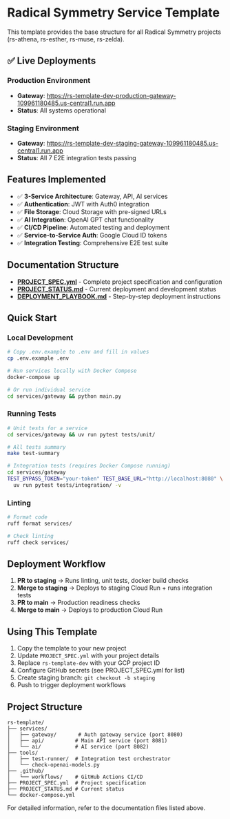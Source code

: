 # Radical Symmetry Service Template

This template provides the base structure for all Radical Symmetry projects (rs-athena, rs-esther, rs-muse, rs-zelda).

## ✅ Live Deployments

### Production Environment
- **Gateway**: https://rs-template-dev-production-gateway-109961180485.us-central1.run.app
- **Status**: All systems operational

### Staging Environment  
- **Gateway**: https://rs-template-dev-staging-gateway-109961180485.us-central1.run.app
- **Status**: All 7 E2E integration tests passing

## Features Implemented
- ✅ **3-Service Architecture**: Gateway, API, AI services
- ✅ **Authentication**: JWT with Auth0 integration
- ✅ **File Storage**: Cloud Storage with pre-signed URLs
- ✅ **AI Integration**: OpenAI GPT chat functionality
- ✅ **CI/CD Pipeline**: Automated testing and deployment
- ✅ **Service-to-Service Auth**: Google Cloud ID tokens
- ✅ **Integration Testing**: Comprehensive E2E test suite

## Documentation Structure

- **[PROJECT_SPEC.yml](PROJECT_SPEC.yml)** - Complete project specification and configuration
- **[PROJECT_STATUS.md](PROJECT_STATUS.md)** - Current deployment and development status
- **[DEPLOYMENT_PLAYBOOK.md](../DEPLOYMENT_PLAYBOOK.md)** - Step-by-step deployment instructions

## Quick Start

### Local Development

```bash
# Copy .env.example to .env and fill in values
cp .env.example .env

# Run services locally with Docker Compose
docker-compose up

# Or run individual service
cd services/gateway && python main.py
```

### Running Tests

```bash
# Unit tests for a service
cd services/gateway && uv run pytest tests/unit/

# All tests summary
make test-summary

# Integration tests (requires Docker Compose running)
cd services/gateway
TEST_BYPASS_TOKEN="your-token" TEST_BASE_URL="http://localhost:8080" \
  uv run pytest tests/integration/ -v
```

### Linting

```bash
# Format code
ruff format services/

# Check linting
ruff check services/
```

## Deployment Workflow

1. **PR to staging** → Runs linting, unit tests, docker build checks
2. **Merge to staging** → Deploys to staging Cloud Run + runs integration tests
3. **PR to main** → Production readiness checks
4. **Merge to main** → Deploys to production Cloud Run

## Using This Template

1. Copy the template to your new project
2. Update `PROJECT_SPEC.yml` with your project details
3. Replace `rs-template-dev` with your GCP project ID
4. Configure GitHub secrets (see PROJECT_SPEC.yml for list)
5. Create staging branch: `git checkout -b staging`
6. Push to trigger deployment workflows

## Project Structure

```
rs-template/
├── services/
│   ├── gateway/       # Auth gateway service (port 8080)
│   ├── api/          # Main API service (port 8081)
│   └── ai/           # AI service (port 8082)
├── tools/
│   ├── test-runner/  # Integration test orchestrator
│   └── check-openai-models.py
├── .github/
│   └── workflows/    # GitHub Actions CI/CD
├── PROJECT_SPEC.yml  # Project specification
├── PROJECT_STATUS.md # Current status
└── docker-compose.yml
```

For detailed information, refer to the documentation files listed above.